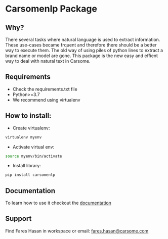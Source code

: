 # Carsomenlp Package

## Why?
There several tasks where natural language is used to extract information. These use-cases became frquent and therefore there should be a better way to execute them. The old way of using piles of python lines to extract a brand name or model are gone. This package is the new easy and effient way to deal with natural text in Carsome.

## Requirements
- Check the requirements.txt file
- Python>=3.7
- We recommend using virtualenv

## How to install:
- Create virtualenv:
```bash
virtualenv myenv
```
- Activate virtual env:
```bash
source myenv/bin/activate
```
- Install library:
```bash
pip install carsomenlp
```

## Documentation
To learn how to use it checkout the [documentation](https://carsome.atlassian.net/wiki/spaces/DS/pages/1536295177/Carsome+NLP+package+Glossa?atlOrigin=eyJpIjoiMDY5MTM1ZTllMjE0NDhkMmIwZmJmYTg1M2UyNTg5ZjciLCJwIjoiYyJ9)

## Support
Find Fares Hasan in workspace or email: fares.hasan@carsome.com